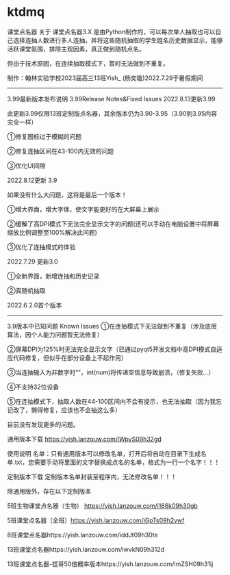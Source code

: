 # ktdmq
课堂点名器
关于
课堂点名器3.X 是由Python制作的，可以每次单人抽取也可以自己选择连抽人数进行多人连抽，并将这些随机抽取的学生姓名历史数据显示，能够活跃课堂氛围，排除主观因素，真正做到随机点名。

但由于技术原因，在连续抽取模式下，暂时无法做到不重复。

制作：翰林实验学校2023届高三13班Yish_ (杨奕璇)2022.7.29于暑假期间

----------------------------------------------

3.99最新版本发布说明 3.99Release Notes&Fixed Issues
2022.8.13更新3.99

此更新3.99仅限13班定制版点名器，其余版本仍为3.90-3.95（3.90到3.95内容完全一样）

①修复图标过于模糊的问题

②修复连抽区间在43-100内无效的问题

③优化UI间隙

2022.8.12更新 3.9

如果没有什么大问题，这将是最后一个版本！

①增大界面，增大字体，使文字能更好的在大屏幕上展示

②缓解了高DPI模式下无法完全显示文字的问题(还可以手动在电脑设置中将屏幕缩放比例调整至100%解决此问题)

③优化了连抽模式的体验

2022.7.29 更新3.0

①全新界面，新增连抽和历史记录

②真随机抽取

2022.6 2.0首个版本

----------------------------------------------

3.9版本中已知问题 Known Issues
①在连抽模式下无法做到不重复（涉及底层算法，因个人能力问题暂无法修复）

②屏幕DPI为125%时无法完全显示文字（已通过pyqt5开发文档中高DPI模式自适应代码修复，但似乎在部分设备上不起作用）

③当连抽输入为非数字时“”，int(num)将传递空信息导致崩溃，（修复失败...）

④不支持32位设备

⑤在连抽模式下，抽取人数在44-100区间内不会有提示，也无法抽取（因为我忘记改了，懒得修复，应该也不会抽这么多）

目前没有发现更多的问题。

通用版本下载
https://yish.lanzouw.com/iWpvS09h32gd

使用说明
名单：只有通用版本可以修改名单，打开后将自动在目录下生成名单.txt，您需要手动将里面的文字替换成点名的名单，格式为一行一个名字！！！

定制版本下载
定制版本名单封装至程序内，无法修改名单！！！

除通用版外，存在以下定制版本

5班生物课堂点名器（生物） https://yish.lanzouw.com/i166k09h30gb

5班课堂点名器（全班）https://yish.lanzouw.com/iGpTs09h2ywf

8班课堂点名器https://yish.lanzouw.com/iddJt09h30te

13班课堂点名器https://yish.lanzouw.com/iwvkN09h312d

13班课堂点名器-锟哥50倍概率版本https://yish.lanzouw.com/imZSH09h31ij

